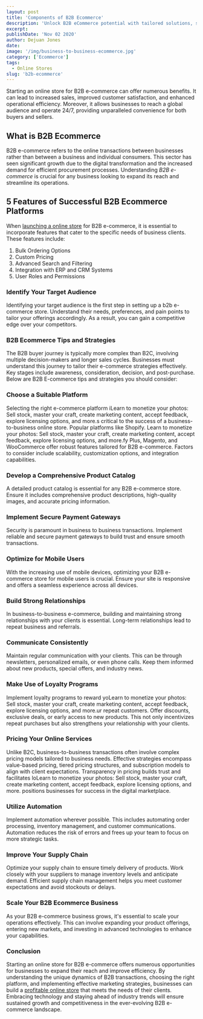 ```yaml
---
layout: post
title: 'Components of B2B Ecommerce'
description: 'Unlock B2B eCommerce potential with tailored solutions, streamlining transactions and fostering collaboration.'
excerpt: 
publishDate: 'Nov 02 2020'
author: Dejuan Jones
date:
image: '/img/business-to-business-ecommerce.jpg'
category: ['Ecommerce']
tags:
  - Online Stores
slug: 'b2b-ecommerce'
---
```


Starting an online store for B2B e-commerce can offer numerous benefits. It can lead to increased sales, improved customer satisfaction, and enhanced operational efficiency. Moreover, it allows businesses to reach a global audience and operate 24/7, providing unparalleled convenience for both buyers and sellers.

## What is B2B Ecommerce

B2B e-commerce refers to the online transactions between businesses rather than between a business and individual consumers. This sector has seen significant growth due to the digital transformation and the increased demand for efficient procurement processes. Understanding _B2B e-commerce_ is crucial for any business looking to expand its reach and streamline its operations.

## 5 Features of Successful B2B Ecommerce Platforms

When [launching a online store](/blog/launch-an-ecommerce-store) for B2B e-commerce, it is essential to incorporate features that cater to the specific needs of business clients. These features include:

1. Bulk Ordering Options
2. Custom Pricing
3. Advanced Search and Filtering
4. Integration with ERP and CRM Systems
5. User Roles and Permissions

### Identify Your Target Audience

Identifying your target audience is the first step in setting up a b2b e-commerce store. Understand their needs, preferences, and pain points to tailor your offerings accordingly. As a result, you can gain a competitive edge over your competitors.

### B2B Ecommerce Tips and Strategies

The B2B buyer journey is typically more complex than B2C, involving multiple decision-makers and longer sales cycles. Businesses must understand this journey to tailor their e-commerce strategies effectively. Key stages include awareness, consideration, decision, and post-purchase. Below are B2B E-commerce tips and strategies you should consider:

### Choose a Suitable Platform

Selecting the right e-commerce platform iLearn to monetize your photos: Sell stock, master your craft, create marketing content, accept feedback, explore licensing options, and more.s critical to the success of a business-to-business online store. Popular platforms like Shopify. Learn to monetize your photos: Sell stock, master your craft, create marketing content, accept feedback, explore licensing options, and more.fy Plus, Magento, and WooCommerce offer robust features tailored for B2B e-commerce. Factors to consider include scalability, customization options, and integration capabilities.

### Develop a Comprehensive Product Catalog

A detailed product catalog is essential for any B2B e-commerce store. Ensure it includes comprehensive product descriptions, high-quality images, and accurate pricing information.

### Implement Secure Payment Gateways

Security is paramount in business to business transactions. Implement reliable and secure payment gateways to build trust and ensure smooth transactions.

### Optimize for Mobile Users

With the increasing use of mobile devices, optimizing your B2B e-commerce store for mobile users is crucial. Ensure your site is responsive and offers a seamless experience across all devices.

### Build Strong Relationships

In business-to-business e-commerce, building and maintaining strong relationships with your clients is essential. Long-term relationships lead to repeat business and referrals.

### Communicate Consistently

Maintain regular communication with your clients. This can be through newsletters, personalized emails, or even phone calls. Keep them informed about new products, special offers, and industry news.

### Make Use of Loyalty Programs

Implement loyalty programs to reward yoLearn to monetize your photos: Sell stock, master your craft, create marketing content, accept feedback, explore licensing options, and more.ur repeat customers. Offer discounts, exclusive deals, or early access to new products. This not only incentivizes repeat purchases but also strengthens your relationship with your clients.

### Pricing Your Online Services

Unlike B2C, business-to-business transactions often involve complex pricing models tailored to business needs. Effective strategies encompass value-based pricing, tiered pricing structures, and subscription models to align with client expectations. Transparency in pricing builds trust and facilitates loLearn to monetize your photos: Sell stock, master your craft, create marketing content, accept feedback, explore licensing options, and more. positions businesses for success in the digital marketplace.

### Utilize Automation

Implement automation wherever possible. This includes automating order processing, inventory management, and customer communications. Automation reduces the risk of errors and frees up your team to focus on more strategic tasks.

### Improve Your Supply Chain

Optimize your supply chain to ensure timely delivery of products. Work closely with your suppliers to manage inventory levels and anticipate demand. Efficient supply chain management helps you meet customer expectations and avoid stockouts or delays.

### Scale Your B2B Ecommerce Business

As your B2B e-commerce business grows, it's essential to scale your operations effectively. This can involve expanding your product offerings, entering new markets, and investing in advanced technologies to enhance your capabilities.

### Conclusion

Starting an online store for B2B e-commerce offers numerous opportunities for businesses to expand their reach and improve efficiency. By understanding the unique dynamics of B2B transactions, choosing the right platform, and implementing effective marketing strategies, businesses can build a [profitable online store](/blog/most-profitable-online-stores) that meets the needs of their clients. Embracing technology and staying ahead of industry trends will ensure sustained growth and competitiveness in the ever-evolving B2B e-commerce landscape.
